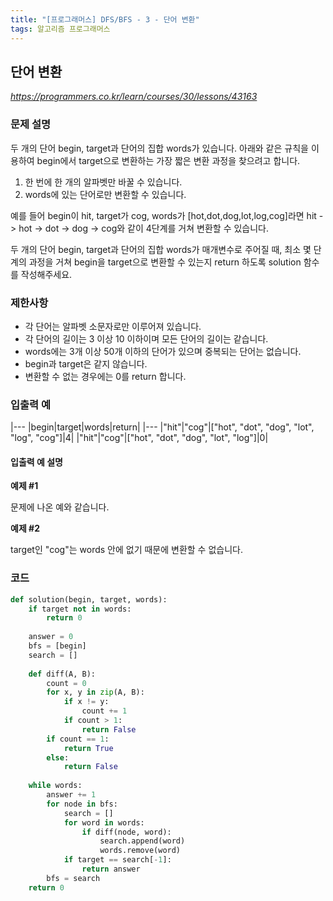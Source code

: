 ```yaml
---
title: "[프로그래머스] DFS/BFS - 3 - 단어 변환"
tags: 알고리즘 프로그래머스
---
```


## 단어 변환

*<https://programmers.co.kr/learn/courses/30/lessons/43163>*

### 문제 설명

두 개의 단어 begin, target과 단어의 집합 words가 있습니다. 아래와 같은 규칙을 이용하여 begin에서 target으로 변환하는 가장 짧은 변환 과정을 찾으려고 합니다.

1. 한 번에 한 개의 알파벳만 바꿀 수 있습니다.
2. words에 있는 단어로만 변환할 수 있습니다.

예를 들어 begin이 hit, target가 cog, words가 [hot,dot,dog,lot,log,cog]라면 hit -> hot -> dot -> dog -> cog와 같이 4단계를 거쳐 변환할 수 있습니다.

두 개의 단어 begin, target과 단어의 집합 words가 매개변수로 주어질 때, 최소 몇 단계의 과정을 거쳐 begin을 target으로 변환할 수 있는지 return 하도록 solution 함수를 작성해주세요.

### 제한사항

* 각 단어는 알파벳 소문자로만 이루어져 있습니다.
* 각 단어의 길이는 3 이상 10 이하이며 모든 단어의 길이는 같습니다.
* words에는 3개 이상 50개 이하의 단어가 있으며 중복되는 단어는 없습니다.
* begin과 target은 같지 않습니다.
* 변환할 수 없는 경우에는 0를 return 합니다.

### 입출력 예

|---
|begin|target|words|return|
|---
|"hit"|"cog"|["hot", "dot", "dog", "lot", "log", "cog"]|4|
|"hit"|"cog"|["hot", "dot", "dog", "lot", "log"]|0|

#### 입출력 예 설명

**예제 #1**

문제에 나온 예와 같습니다.

**예제 #2**

target인 "cog"는 words 안에 없기 때문에 변환할 수 없습니다.

### 코드

``` python
def solution(begin, target, words):
    if target not in words:
        return 0
    
    answer = 0
    bfs = [begin]
    search = []
    
    def diff(A, B):
        count = 0
        for x, y in zip(A, B):
            if x != y:
                count += 1
            if count > 1:
                return False
        if count == 1:
            return True
        else:
            return False
    
    while words:
        answer += 1
        for node in bfs:
            search = []
            for word in words:
                if diff(node, word):
                    search.append(word)
                    words.remove(word)
            if target == search[-1]:
                return answer
        bfs = search
    return 0
```